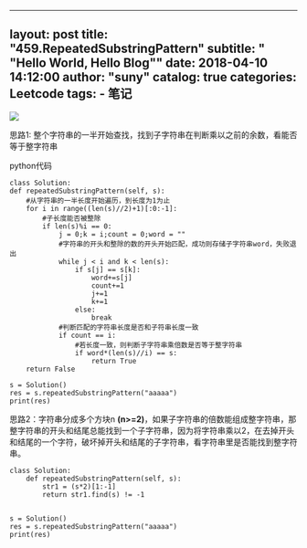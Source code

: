 
---
layout:     post
title:      "459.RepeatedSubstringPattern"
subtitle:   " \"Hello World, Hello Blog\""
date:       2018-04-10 14:12:00
author:     "suny"
catalog: true
categories: Leetcode
tags:
    - 笔记
---
<img src="/img/RepeatedSubstringPattern.jpg"/>

思路1: 整个字符串的一半开始查找，找到子字符串在判断乘以之前的余数，看能否等于整字符串

python代码
	
	class Solution:
    def repeatedSubstringPattern(self, s):
		#从字符串的一半长度开始遍历，到长度为1为止
        for i in range((len(s)//2)+1)[:0:-1]:
			#子长度能否被整除
            if len(s)%i == 0:
                j = 0;k = i;count = 0;word = ""
				#字符串的开头和整除的数的开头开始匹配，成功则存储子字符串word，失败退出
                while j < i and k < len(s):
                    if s[j] == s[k]:
                        word+=s[j]
                        count+=1
                        j+=1
                        k+=1
                    else:
                        break
				#判断匹配的字符串长度是否和子符串长度一致
                if count == i:
					#若长度一致，则判断子字符串乘倍数是否等于整字符串
                    if word*(len(s)//i) == s:
                        return True
        return False
        
	s = Solution()
	res = s.repeatedSubstringPattern("aaaaa")
	print(res)  

思路2：字符串分成多个方块n **(n>=2)**，如果子字符串的倍数能组成整字符串，那整字符串的开头和结尾总能找到一个子字符串，因为将字符串乘以2，在去掉开头和结尾的一个字符，破坏掉开头和结尾的子字符串，看字符串里是否能找到整字符串。


	
	class Solution:
	    def repeatedSubstringPattern(self, s):
	        str1 = (s*2)[1:-1]
	        return str1.find(s) != -1
	        
	        
	s = Solution()
	res = s.repeatedSubstringPattern("aaaaa")
	print(res) 



	
	


